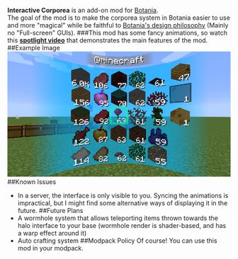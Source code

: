 **Interactive Corporea** is an add-on mod for [Botania](https://www.curseforge.com/minecraft/mc-mods/botania "Botania").    
The goal of the mod is to make the corporea system in Botania easier to use and more "magical" while be faithful to [Botania's design philosophy](https://botaniamod.net/ "") (Mainly no "Full-screen" GUIs).
###This mod has some fancy animations, so watch this **[spotlight video](https://streamable.com/0jrgbv "spotlight")** that demonstrates the main features of the mod.    
##Example Image
![Halo Interface Example](https://github.com/shBLOCK/InteractiveCorporea/blob/master/images/interface_example.png?raw=true "Halo Interface Example")
##Known Issues
- In a server, the interface is only visible to you. Syncing the animations is impractical, but I might find some alternative ways of displaying it in the future.
##Future Plans
- A wormhole system that allows teleporting items thrown towards the halo interface to your base (wormhole render is shader-based, and has a warp effect around it)
- Auto crafting system
##Modpack Policy
Of course! You can use this mod in your modpack.